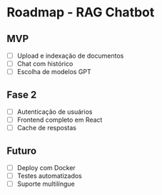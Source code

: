 # Roadmap - RAG Chatbot

## MVP
- [ ] Upload e indexação de documentos
- [ ] Chat com histórico
- [ ] Escolha de modelos GPT

## Fase 2
- [ ] Autenticação de usuários
- [ ] Frontend completo em React
- [ ] Cache de respostas

## Futuro
- [ ] Deploy com Docker
- [ ] Testes automatizados
- [ ] Suporte multilíngue
